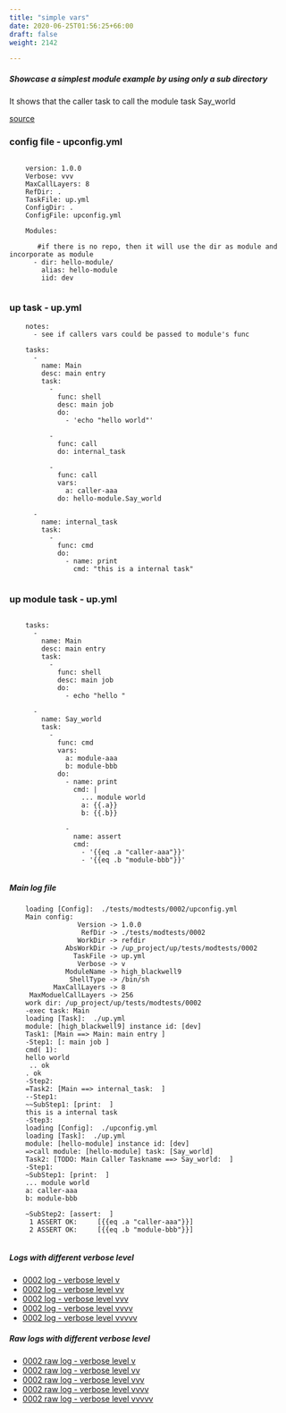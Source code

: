 ```yaml
---
title: "simple vars"
date: 2020-06-25T01:56:25+66:00
draft: false
weight: 2142

---
```


##### Showcase a simplest module example by using only a sub directory

It shows that the caller task to call the module task Say_world


[source](https://github.com/upcmd/up/tree/master/tests/modtests/0002)

### config file - upconfig.yml




```
    
    version: 1.0.0
    Verbose: vvv
    MaxCallLayers: 8
    RefDir: .
    TaskFile: up.yml
    ConfigDir: .
    ConfigFile: upconfig.yml
    
    Modules:
    
       #if there is no repo, then it will use the dir as module and incorporate as module
      - dir: hello-module/
        alias: hello-module
        iid: dev
    
```






### up task - up.yml




```
    notes:
      - see if callers vars could be passed to module's func
    
    tasks:
      -
        name: Main
        desc: main entry
        task:
          -
            func: shell
            desc: main job
            do:
              - 'echo "hello world"'
    
          -
            func: call
            do: internal_task
    
          -
            func: call
            vars:
              a: caller-aaa
            do: hello-module.Say_world
    
      -
        name: internal_task
        task:
          -
            func: cmd
            do:
              - name: print
                cmd: "this is a internal task"
    
```






### up module task - up.yml




```
    
    tasks:
      -
        name: Main
        desc: main entry
        task:
          -
            func: shell
            desc: main job
            do:
              - echo "hello "
    
      -
        name: Say_world
        task:
          -
            func: cmd
            vars:
              a: module-aaa
              b: module-bbb
            do:
              - name: print
                cmd: |
                  ... module world
                  a: {{.a}}
                  b: {{.b}}
    
              -
                name: assert
                cmd:
                  - '{{eq .a "caller-aaa"}}'
                  - '{{eq .b "module-bbb"}}'
    
```








##### Main log file

```
    loading [Config]:  ./tests/modtests/0002/upconfig.yml
    Main config:
                 Version -> 1.0.0
                  RefDir -> ./tests/modtests/0002
                 WorkDir -> refdir
              AbsWorkDir -> /up_project/up/tests/modtests/0002
                TaskFile -> up.yml
                 Verbose -> v
              ModuleName -> high_blackwell9
               ShellType -> /bin/sh
           MaxCallLayers -> 8
     MaxModuelCallLayers -> 256
    work dir: /up_project/up/tests/modtests/0002
    -exec task: Main
    loading [Task]:  ./up.yml
    module: [high_blackwell9] instance id: [dev]
    Task1: [Main ==> Main: main entry ]
    -Step1: [: main job ]
    cmd( 1):
    hello world
     .. ok
    . ok
    -Step2:
    =Task2: [Main ==> internal_task:  ]
    --Step1:
    ~~SubStep1: [print:  ]
    this is a internal task
    -Step3:
    loading [Config]:  ./upconfig.yml
    loading [Task]:  ./up.yml
    module: [hello-module] instance id: [dev]
    =>call module: [hello-module] task: [Say_world]
    Task2: [TODO: Main Caller Taskname ==> Say_world:  ]
    -Step1:
    ~SubStep1: [print:  ]
    ... module world
    a: caller-aaa
    b: module-bbb
    
    ~SubStep2: [assert:  ]
     1 ASSERT OK:     [{{eq .a "caller-aaa"}}]
     2 ASSERT OK:     [{{eq .b "module-bbb"}}]
    
```

##### Logs with different verbose level
* [0002 log - verbose level v](../../logs/m0002_v)
* [0002 log - verbose level vv](../../logs/m0002_vv)
* [0002 log - verbose level vvv](../../logs/m0002_vvv)
* [0002 log - verbose level vvvv](../../logs/m0002_vvvv)
* [0002 log - verbose level vvvvv](../../logs/m0002_vvvvv)

##### Raw logs with different verbose level
* [0002 raw log - verbose level v](../../reflogs/m0002_v.log)
* [0002 raw log - verbose level vv](../../reflogs/m0002_vv.log)
* [0002 raw log - verbose level vvv](../../reflogs/m0002_vvv.log)
* [0002 raw log - verbose level vvvv](../../reflogs/m0002_vvvv.log)
* [0002 raw log - verbose level vvvvv](../../reflogs/m0002_vvvvv.log)



